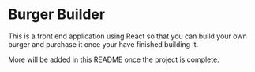 # Burger Builder

This is a front end application using React so that you can build your
own burger and purchase it once your have finished building it.

More will be added in this README once the project is complete.